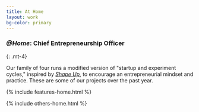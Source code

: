 ```yaml
---
title: At Home
layout: work
bg-color: primary
---
```


### _@Home_: Chief Entrepreneurship Officer
{: .mt-4}

Our family of four runs a modified version of "startup and experiment cycles," inspired by [_Shape Up_](https://basecamp.com/shapeup/), to encourage an entrepreneurial mindset and practice. These are some of our projects over the past year.

{% include features-home.html %}

{% include others-home.html %}

